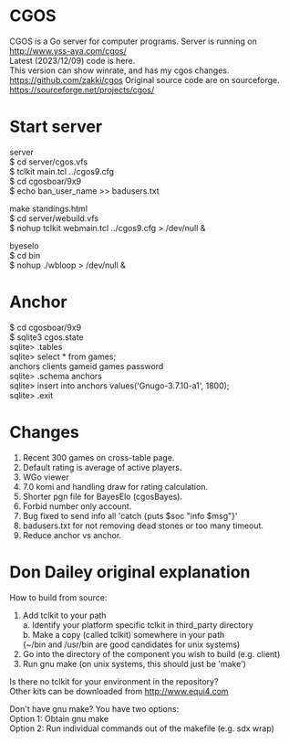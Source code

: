 # CGOS
CGOS is a Go server for computer programs.
Server is running on  
<http://www.yss-aya.com/cgos/>  
Latest (2023/12/09) code is here.  
This version can show winrate, and has my cgos changes.  
<https://github.com/zakki/cgos>
Original source code are on sourceforge.  
<https://sourceforge.net/projects/cgos/>

# Start server
server  
$ cd server/cgos.vfs  
$ tclkit main.tcl ../cgos9.cfg  
$ cd cgosboar/9x9  
$ echo ban_user_name >> badusers.txt

make standings.html  
$ cd server/webuild.vfs  
$ nohup tclkit webmain.tcl ../cgos9.cfg > /dev/null &

byeselo  
$ cd bin  
$ nohup ./wbloop > /dev/null &

# Anchor
$ cd cgosboar/9x9  
$ sqlite3 cgos.state  
sqlite> .tables  
sqlite> select * from games;  
anchors   clients   gameid    games     password  
sqlite> .schema anchors  
sqlite> insert into anchors values('Gnugo-3.7.10-a1', 1800);  
sqlite> .exit

# Changes
1. Recent 300 games on cross-table page.  
2. Default rating is average of active players.  
3. WGo viewer  
4. 7.0 komi and handling draw for rating calculation.  
5. Shorter pgn file for BayesElo (cgosBayes).  
6. Forbid number only account.  
7. Bug fixed to send info all 'catch {puts $soc "info $msg"}'  
8. badusers.txt for not removing dead stones or too many timeout.  
9. Reduce anchor vs anchor.

# Don Dailey original explanation
How to build from source:  
1. Add tclkit to your path  
  a. Identify your platform specific tclkit in third_party directory  
  b. Make a copy (called tclkit) somewhere in your path  
     (~/bin and /usr/bin are good candidates for unix systems)  
2. Go into the directory of the component you wish to build (e.g. client)
3. Run gnu make (on unix systems, this should just be 'make')

Is there no tclkit for your environment in the repository?  
Other kits can be downloaded from  http://www.equi4.com

Don't have gnu make?  You have two options:  
Option 1: Obtain gnu make  
Option 2: Run individual commands out of the makefile (e.g. sdx wrap)
